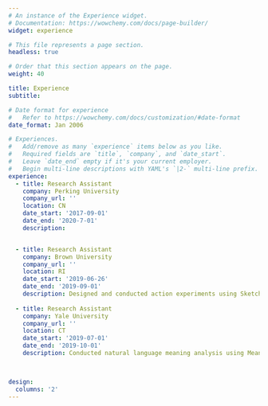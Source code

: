 ```yaml
---
# An instance of the Experience widget.
# Documentation: https://wowchemy.com/docs/page-builder/
widget: experience

# This file represents a page section.
headless: true

# Order that this section appears on the page.
weight: 40

title: Experience
subtitle:

# Date format for experience
#   Refer to https://wowchemy.com/docs/customization/#date-format
date_format: Jan 2006

# Experiences.
#   Add/remove as many `experience` items below as you like.
#   Required fields are `title`, `company`, and `date_start`.
#   Leave `date_end` empty if it's your current employer.
#   Begin multi-line descriptions with YAML's `|2-` multi-line prefix.
experience:
  - title: Research Assistant
    company: Perking University
    company_url: ''
    location: CN
    date_start: '2017-09-01'
    date_end: '2020-7-01'
    description: 


  - title: Research Assistant
    company: Brown University
    company_url: ''
    location: RI
    date_start: '2019-06-26'
    date_end: '2019-09-01'
    description: Designed and conducted action experiments using Sketchup, MATLAB Psychtoolbox and movement tracking pad. Analyzed data on hand movement trajectory and reaction performance using MATLAB. 
                
  - title: Research Assistant
    company: Yale University
    company_url: ''
    location: CT
    date_start: '2019-07-01'
    date_end: '2019-10-01'
    description: Conducted natural language meaning analysis using Meaning Extraction Helper and ZhToken.
    


design:
  columns: '2'
---
```

